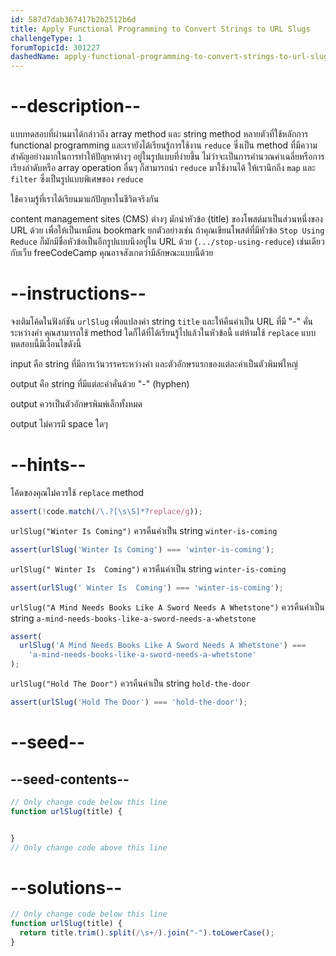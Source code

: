 ```yaml
---
id: 587d7dab367417b2b2512b6d
title: Apply Functional Programming to Convert Strings to URL Slugs
challengeType: 1
forumTopicId: 301227
dashedName: apply-functional-programming-to-convert-strings-to-url-slugs
---
```


# --description--

แบบทดสอบที่ผ่านมาได้กล่าวถึง array method และ string method หลายตัวที่ใช้หลักการ functional programming และเรายังได้เรียนรู้การใช้งาน `reduce` ซึ่งเป็น method ที่มีความสำคัญอย่างมากในการทำให้ปัญหาต่างๆ อยู่ในรูปแบบที่ง่ายขึ้น ไม่ว่าจะเป็นการคำนวณค่าเฉลี่ยหรือการเรียงลำดับหรือ array operation อื่นๆ ก็สามารถนำ `reduce` มาใช้งานได้ ให้เรานึกถึง `map` และ `filter` ซึ่งเป็นรูปแบบพิเศษของ `reduce`

ใช้ความรู้ที่เราได้เรียนมาแก้ปัญหาในชีวิตจริงกัน


content management sites (CMS) ต่างๆ มักนำหัวข้อ (title) ของโพสต์มาเป็นส่วนหนึ่งของ URL ด้วย เพื่อให้เป็นเหมือน bookmark ยกตัวอย่างเช่น ถ้าคุณเขียนโพสต์ที่มีหัวข้อ `Stop Using Reduce` ก็มักมีชื่อหัวข้อเป็นอีกรูปแบบนึงอยู่ใน URL ด้วย (`.../stop-using-reduce`) เช่นเดียวกับเว็บ freeCodeCamp คุณอาจสังเกตว่ามีลักษณะแบบนี้ด้วย

# --instructions--

จงเติมโค้ดในฟังก์ชัน `urlSlug` เพื่อแปลงค่า string `title` และให้คืนค่าเป็น URL ที่มี "-" คั่นระหว่างคำ คุณสามารถใช้ method ใดก็ได้ที่ได้เรียนรู้ไปแล้วในหัวข้อนี้ แต่ห้ามใช้ `replace` แบบทดสอบนี้มีเงื่อนไขดังนี้

input คือ string ที่มีการเว้นวรรคระหว่างคำ และตัวอักษรแรกของแต่ละคำเป็นตัวพิมพ์ใหญ่

output คือ string ที่มีแต่ละคำคั่นด้วย "-" (hyphen)

output ควรเป็นตัวอักษรพิมพ์เล็กทั้งหมด

output ไม่ควรมี space ใดๆ

# --hints--

โค้ดของคุณไม่ควรใช้ `replace` method

```js
assert(!code.match(/\.?[\s\S]*?replace/g));
```

`urlSlug("Winter Is Coming")` ควรคืนค่าเป็น string `winter-is-coming`

```js
assert(urlSlug('Winter Is Coming') === 'winter-is-coming');
```

`urlSlug(" Winter Is  Coming")` ควรคืนค่าเป็น string `winter-is-coming`

```js
assert(urlSlug(' Winter Is  Coming') === 'winter-is-coming');
```

`urlSlug("A Mind Needs Books Like A Sword Needs A Whetstone")` ควรคืนค่าเป็น string `a-mind-needs-books-like-a-sword-needs-a-whetstone`

```js
assert(
  urlSlug('A Mind Needs Books Like A Sword Needs A Whetstone') ===
    'a-mind-needs-books-like-a-sword-needs-a-whetstone'
);
```

`urlSlug("Hold The Door")` ควรคืนค่าเป็น string `hold-the-door`

```js
assert(urlSlug('Hold The Door') === 'hold-the-door');
```

# --seed--

## --seed-contents--

```js
// Only change code below this line
function urlSlug(title) {


}
// Only change code above this line
```

# --solutions--

```js
// Only change code below this line
function urlSlug(title) {
  return title.trim().split(/\s+/).join("-").toLowerCase();
}
```
